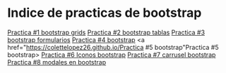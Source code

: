 # Indice de practicas de bootstrap
<a href="https://colettelopez26.github.io/Practica  #1 bootstrap grids.html">Practica  #1 bootstrap grids</a>
<a href="https://colettelopez26.github.io/Practica #2 bootstrap tablas">Practica #2 bootstrap tablas</a>
<a href="https://colettelopez26.github.io/Practica #3 bootstrap formularios">Practica #3 bootstrap formularios</a>
<a href="https://colettelopez26.github.io/Practica #4 bootstrap">Practica #4 bootstrap</a>
<a href="https://colettelopez26.github.io/Practica #5 bootstrap"Practica #5 bootstrap></a>
<a href="https://colettelopez26.github.io/Practica #6 Iconos bootstrap">Practica #6 Iconos bootstrap</a>
<a href="https://colettelopez26.github.io/Practica #7 carrusel bootstrap">Practica #7 carrusel bootstrap</a>
<a href="https://colettelopez26.github.io/Practica #8 modales en bootstrap">Practica #8 modales en bootstrap</a>
